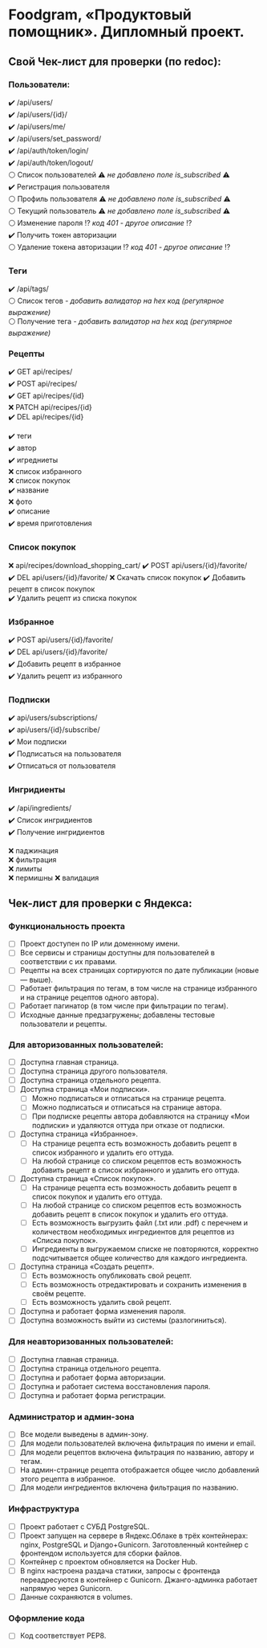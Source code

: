 # Foodgram, «Продуктовый помощник». Дипломный проект.
## Свой Чек-лист для проверки (по redoc):
### Пользователи:
:heavy_check_mark: /api/users/  
:heavy_check_mark: /api/users/{id}/  
:heavy_check_mark: /api/users/me/  
:heavy_check_mark: /api/users/set_password/  
:heavy_check_mark: /api/auth/token/login/  
:heavy_check_mark: /api/auth/token/logout/  
:white_circle: Список пользователей :warning: *не добавлено поле is_subscribed* :warning:  
:heavy_check_mark:  Регистрация пользователя  
:white_circle: Профиль пользователя :warning: *не добавлено поле is_subscribed* :warning:  
:white_circle: Текущий пользователь :warning: *не добавлено поле is_subscribed* :warning:  
:white_circle: Изменение пароля :interrobang: *код 401 - другое описание* :interrobang:  
:heavy_check_mark: Получить токен авторизации  
:white_circle: Удаление токена авторизации :interrobang: *код 401 - другое описание* :interrobang:  

### Теги
:heavy_check_mark: /api/tags/  
:white_circle: Список тегов - *добавить валидатор на hex код (регулярное выражение)*  
:white_circle: Получение тега - *добавить валидатор на hex код (регулярное выражение)*  

### Рецепты
:heavy_check_mark: GET api/recipes/  
:heavy_check_mark: POST api/recipes/   
:heavy_check_mark: GET api/recipes/{id}  
:x:  PATCH api/recipes/{id}  
:heavy_check_mark: DEL api/recipes/{id}  

:heavy_check_mark: теги  
:heavy_check_mark: автор  
:heavy_check_mark: игредниеты  
:x: список избранного  
:x: список покупок  
:heavy_check_mark: название  
:x: фото  
:heavy_check_mark: описание  
:heavy_check_mark: время приготовления  
### Список покупок
:x: api/recipes/download_shopping_cart/
:heavy_check_mark: POST api/users/{id}/favorite/  
:heavy_check_mark: DEL api/users/{id}/favorite/ 
:x: Скачать список покупок
:heavy_check_mark: Добавить рецепт в список покупок   
:heavy_check_mark: Удалить рецепт из списка покупок
### Избранное
:heavy_check_mark: POST api/users/{id}/favorite/  
:heavy_check_mark: DEL api/users/{id}/favorite/  
:heavy_check_mark: Добавить рецепт в избранное    
:heavy_check_mark: Удалить рецепт из избранного
### Подписки
:heavy_check_mark: api/users/subscriptions/  
:heavy_check_mark: api/users/{id}/subscribe/  
:heavy_check_mark: Мои подписки  
:heavy_check_mark: Подписаться на пользователя   
:heavy_check_mark: Отписаться от пользователя  
### Ингридиенты
:heavy_check_mark: /api/ingredients/  
:heavy_check_mark: Список ингридиентов  
:heavy_check_mark: Получение ингридиентов  

:x: паджинация  
:x: фильтрация  
:x: лимиты  
:x: пермишны
:x: валидация  

## Чек-лист для проверки с Яндекса:
### Функциональность проекта
- [ ] Проект доступен по IP или доменному имени.
- [ ] Все сервисы и страницы доступны для пользователей в соответствии с их правами.
- [ ] Рецепты на всех страницах сортируются по дате публикации (новые — выше).
- [ ] Работает фильтрация по тегам, в том числе на странице избранного и на странице рецептов одного автора).
- [ ] Работает пагинатор (в том числе при фильтрации по тегам).
- [ ] Исходные данные предзагружены; добавлены тестовые пользователи и рецепты.
### Для авторизованных пользователей:
- [ ] Доступна главная страница.
- [ ] Доступна страница другого пользователя.
- [ ] Доступна страница отдельного рецепта.
- [ ] Доступна страница «Мои подписки».
    - [ ] Можно подписаться и отписаться на странице рецепта.
    - [ ] Можно подписаться и отписаться на странице автора.
    - [ ] При подписке рецепты автора добавляются на страницу «Мои подписки» и удаляются оттуда при отказе от подписки.
- [ ] Доступна страница «Избранное».
    - [ ] На странице рецепта есть возможность добавить рецепт в список избранного и удалить его оттуда.
    - [ ] На любой странице со списком рецептов есть возможность добавить рецепт в список избранного и удалить его оттуда.
- [ ] Доступна страница «Список покупок».
    - [ ] На странице рецепта есть возможность добавить рецепт в список покупок и удалить его оттуда.
    - [ ] На любой странице со списком рецептов есть возможность добавить рецепт в список покупок и удалить его оттуда.
    - [ ] Есть возможность выгрузить файл (.txt или .pdf) с перечнем и количеством необходимых ингредиентов для рецептов из «Списка покупок».
    - [ ] Ингредиенты в выгружаемом списке не повторяются, корректно подсчитывается общее количество для каждого ингредиента.
- [ ] Доступна страница «Создать рецепт».
    - [ ] Есть возможность опубликовать свой рецепт.
    - [ ] Есть возможность отредактировать и сохранить изменения в своём рецепте.
    - [ ] Есть возможность удалить свой рецепт.
- [ ] Доступна и работает форма изменения пароля.
- [ ] Доступна возможность выйти из системы (разлогиниться).
### Для неавторизованных пользователей:
- [ ] Доступна главная страница.
- [ ] Доступна страница отдельного рецепта.
- [ ] Доступна и работает форма авторизации.
- [ ] Доступна и работает система восстановления пароля.
- [ ] Доступна и работает форма регистрации.
### Администратор и админ-зона
- [ ] Все модели выведены в админ-зону.
- [ ] Для модели пользователей включена фильтрация по имени и email.
- [ ] Для модели рецептов включена фильтрация по названию, автору и тегам.
- [ ] На админ-странице рецепта отображается общее число добавлений этого рецепта в избранное.
- [ ] Для модели ингредиентов включена фильтрация по названию.
### Инфраструктура
- [ ] Проект работает с СУБД PostgreSQL.
- [ ] Проект запущен на сервере в Яндекс.Облаке в трёх контейнерах: nginx, PostgreSQL и Django+Gunicorn. Заготовленный контейнер с фронтендом используется для сборки файлов.
- [ ] Контейнер с проектом обновляется на Docker Hub.
- [ ] В nginx настроена раздача статики, запросы с фронтенда переадресуются в контейнер с Gunicorn. Джанго-админка работает напрямую через Gunicorn.
- [ ] Данные сохраняются в volumes.
### Оформление кода
- [ ] Код соответствует PEP8.
